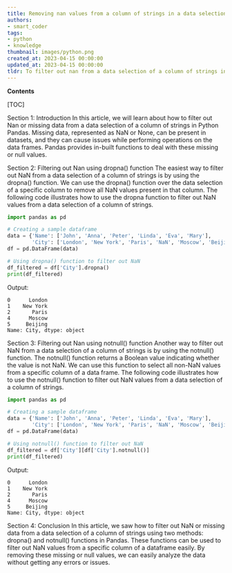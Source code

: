 ```yaml
---
title: Removing nan values from a column of strings in a data selection using Python pandas
authors:
- smart_coder
tags:
- python
- knowledge
thumbnail: images/python.png
created_at: 2023-04-15 00:00:00
updated_at: 2023-04-15 00:00:00
tldr: To filter out nan from a data selection of a column of strings in pandas, use the .dropna() method.
---
```


**Contents**

[TOC]

Section 1: Introduction
In this article, we will learn about how to filter out Nan or missing data from a data selection of a column of strings in Python Pandas. Missing data, represented as NaN or None, can be present in datasets, and they can cause issues while performing operations on the data frames. Pandas provides in-built functions to deal with these missing or null values. 

Section 2: Filtering out Nan using dropna() function
The easiest way to filter out NaN from a data selection of a column of strings is by using the dropna() function. We can use the dropna() function over the data selection of a specific column to remove all NaN values present in that column. The following code illustrates how to use the dropna function to filter out NaN values from a data selection of a column of strings.

```python
import pandas as pd

# Creating a sample dataframe
data = {'Name': ['John', 'Anna', 'Peter', 'Linda', 'Eva', 'Mary'],
        'City': ['London', 'New York', 'Paris', 'NaN', 'Moscow', 'Beijing']}
df = pd.DataFrame(data)

# Using dropna() function to filter out NaN
df_filtered = df['City'].dropna()
print(df_filtered)
```
Output:
```
0      London
1    New York
2       Paris
4      Moscow
5     Beijing
Name: City, dtype: object
```

Section 3: Filtering out Nan using notnull() function
Another way to filter out NaN from a data selection of a column of strings is by using the notnull() function. The notnull() function returns a Boolean value indicating whether the value is not NaN. We can use this function to select all non-NaN values from a specific column of a data frame. The following code illustrates how to use the notnull() function to filter out NaN values from a data selection of a column of strings.

```python
import pandas as pd

# Creating a sample dataframe
data = {'Name': ['John', 'Anna', 'Peter', 'Linda', 'Eva', 'Mary'],
        'City': ['London', 'New York', 'Paris', 'NaN', 'Moscow', 'Beijing']}
df = pd.DataFrame(data)

# Using notnull() function to filter out NaN
df_filtered = df['City'][df['City'].notnull()]
print(df_filtered)
```
Output:
```
0      London
1    New York
2       Paris
4      Moscow
5     Beijing
Name: City, dtype: object
```

Section 4: Conclusion
In this article, we saw how to filter out NaN or missing data from a data selection of a column of strings using two methods: dropna() and notnull() functions in Pandas. These functions can be used to filter out NaN values from a specific column of a dataframe easily. By removing these missing or null values, we can easily analyze the data without getting any errors or issues.

